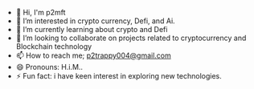 - 👋 Hi, I'm p2mft
- 👀 I’m interested in crypto currency, Defi, and Ai.
- 🌱 I’m currently learning about crypto and Defi
- 💞️ I’m looking to collaborate on projects related to cryptocurrency and Blockchain technology 
- 📫 How to reach me; p2trappy004@gmail.com
- 😄 Pronouns: H.i.M..
- ⚡ Fun fact: i have keen interest in exploring new technologies.

<!---
P2mft/P2mft is a ✨ special ✨ repository because its `README.md` (this file) appears on your GitHub profile.
You can click the Preview link to take a look at your changes.
--->
